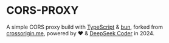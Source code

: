 # CORS-PROXY

A simple CORS proxy build with [TypeScript](https://typescriptlang.org) & [bun](https://bun.sh), forked from [crossorigin.me](https://github.com/hyperobject/crossorigin.me), powered by ♥️ & [DeepSeek Coder](https://github.com/deepseek-ai/DeepSeek-Coder-V2) in 2024.
